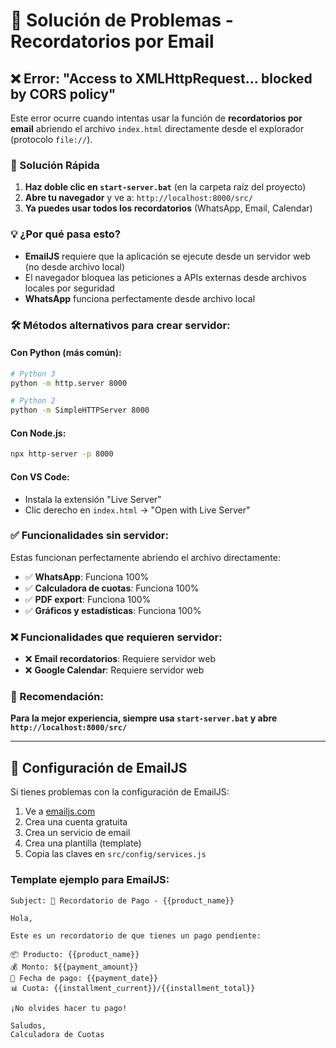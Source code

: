 # 🔧 Solución de Problemas - Recordatorios por Email

## ❌ Error: "Access to XMLHttpRequest... blocked by CORS policy"

Este error ocurre cuando intentas usar la función de **recordatorios por email** abriendo el archivo `index.html` directamente desde el explorador (protocolo `file://`).

### 🚀 Solución Rápida

1. **Haz doble clic en `start-server.bat`** (en la carpeta raíz del proyecto)
2. **Abre tu navegador** y ve a: `http://localhost:8000/src/`
3. **Ya puedes usar todos los recordatorios** (WhatsApp, Email, Calendar)

### 💡 ¿Por qué pasa esto?

- **EmailJS** requiere que la aplicación se ejecute desde un servidor web (no desde archivo local)
- El navegador bloquea las peticiones a APIs externas desde archivos locales por seguridad
- **WhatsApp** funciona perfectamente desde archivo local

### 🛠️ Métodos alternativos para crear servidor:

#### Con Python (más común):
```bash
# Python 3
python -m http.server 8000

# Python 2  
python -m SimpleHTTPServer 8000
```

#### Con Node.js:
```bash
npx http-server -p 8000
```

#### Con VS Code:
- Instala la extensión "Live Server"
- Clic derecho en `index.html` → "Open with Live Server"

### ✅ Funcionalidades sin servidor:

Estas funcionan perfectamente abriendo el archivo directamente:
- ✅ **WhatsApp**: Funciona 100%
- ✅ **Calculadora de cuotas**: Funciona 100%
- ✅ **PDF export**: Funciona 100%
- ✅ **Gráficos y estadísticas**: Funciona 100%

### ❌ Funcionalidades que requieren servidor:

- ❌ **Email recordatorios**: Requiere servidor web
- ❌ **Google Calendar**: Requiere servidor web

### 🔄 Recomendación:

**Para la mejor experiencia, siempre usa `start-server.bat` y abre `http://localhost:8000/src/`**

---

## 📧 Configuración de EmailJS

Si tienes problemas con la configuración de EmailJS:

1. Ve a [emailjs.com](https://www.emailjs.com/)
2. Crea una cuenta gratuita
3. Crea un servicio de email
4. Crea una plantilla (template)
5. Copia las claves en `src/config/services.js`

### Template ejemplo para EmailJS:

```
Subject: 🔔 Recordatorio de Pago - {{product_name}}

Hola,

Este es un recordatorio de que tienes un pago pendiente:

📦 Producto: {{product_name}}
💰 Monto: ${{payment_amount}}
📅 Fecha de pago: {{payment_date}}
📊 Cuota: {{installment_current}}/{{installment_total}}

¡No olvides hacer tu pago!

Saludos,
Calculadora de Cuotas
```
